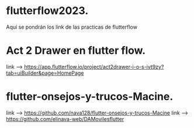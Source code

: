 # flutterflow2023.
Aquí se pondrán los link de las practicas de flutterflow

# Act 2 Drawer en flutter flow.
  link --> https://app.flutterflow.io/project/act2drawer-i-o-s-ivt9zy?tab=uiBuilder&page=HomePage

# flutter-onsejos-y-trucos-Macine.
link --> https://github.com/nava128/flutter-onsejos-y-trucos-Macine
link --> https://github.com/elinava-web/DAMovilesflutter
